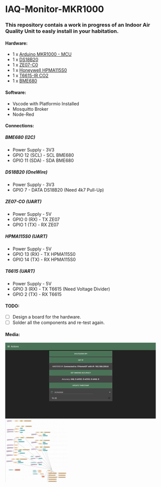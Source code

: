 # IAQ-Monitor-MKR1000

### This repository contais a work in progress of an Indoor Air Quality Unit to easly install in your habitation.

#### Hardware:
  - 1 x [Arduino MKR1000 - MCU](https://store.arduino.cc/arduino-mkr1000-wifi)
  - 1 x [DS18B20](https://www.aliexpress.com/item/1005001636433931.html)
  - 1 x [ZE07-C0](https://www.aliexpress.com/item/4000089153741.html)
  - 1 x [Honeywell HPMA115S0](https://www.aliexpress.com/item/4000206537496.html)
  - 1 x [T6615-IR CO2](https://www.aliexpress.com/item/32960248541.html)
  - 1 x [BME680](https://www.adafruit.com/product/3660)
  
#### Software:
  - Vscode with Platformio Installed
  - Mosquitto Broker
  - Node-Red
  
#### Connections:
##### BME680 (I2C)
 - Power Supply - 3V3
 - GPIO 12 (SCL)  - SCL BME680
 - GPIO 11 (SDA)  - SDA BME680
##### DS18B20 (OneWire)
 - Power Supply - 3V3
 - GPIO 7       - DATA DS18B20 (Need 4k7 Pull-Up)
##### ZE07-CO (UART)
 - Power Supply - 5V
 - GPIO 0 (RX)  - TX ZE07 
 - GPIO 1 (TX)  - RX ZE07
##### HPMA115S0 (UART)
 - Power Supply - 5V
 - GPIO 13 (RX)  - TX HPMA115S0 
 - GPIO 14 (TX)  - RX HPMA115S0
##### T6615 (UART)
 - Power Supply - 5V
 - GPIO 3 (RX)  - TX T6615 (Need Voltage Divider)
 - GPIO 2 (TX)  - RX T6615
  
#### TODO:
- [ ] Design a board for the hardware.
- [ ] Solder all the components and re-test again.
  
#### Media:
![](media/node-red-demo.gif)<br/>
<img src="media/node-red.png" width="200" height="200">


